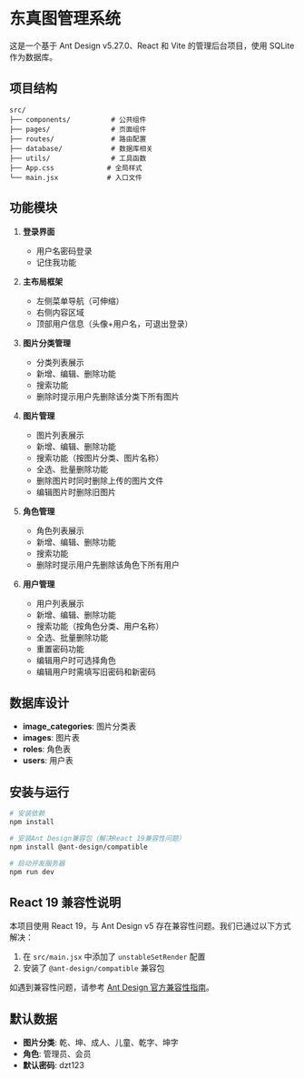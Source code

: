 # 东真图管理系统

这是一个基于 Ant Design v5.27.0、React 和 Vite 的管理后台项目，使用 SQLite 作为数据库。

## 项目结构

```
src/
├── components/          # 公共组件
├── pages/               # 页面组件
├── routes/              # 路由配置
├── database/            # 数据库相关
├── utils/               # 工具函数
├── App.css             # 全局样式
└── main.jsx            # 入口文件
```

## 功能模块

1. **登录界面**
   - 用户名密码登录
   - 记住我功能

2. **主布局框架**
   - 左侧菜单导航（可伸缩）
   - 右侧内容区域
   - 顶部用户信息（头像+用户名，可退出登录）

3. **图片分类管理**
   - 分类列表展示
   - 新增、编辑、删除功能
   - 搜索功能
   - 删除时提示用户先删除该分类下所有图片

4. **图片管理**
   - 图片列表展示
   - 新增、编辑、删除功能
   - 搜索功能（按图片分类、图片名称）
   - 全选、批量删除功能
   - 删除图片时同时删除上传的图片文件
   - 编辑图片时删除旧图片

5. **角色管理**
   - 角色列表展示
   - 新增、编辑、删除功能
   - 搜索功能
   - 删除时提示用户先删除该角色下所有用户

6. **用户管理**
   - 用户列表展示
   - 新增、编辑、删除功能
   - 搜索功能（按角色分类、用户名称）
   - 全选、批量删除功能
   - 重置密码功能
   - 编辑用户时可选择角色
   - 编辑用户时需填写旧密码和新密码

## 数据库设计

- **image_categories**: 图片分类表
- **images**: 图片表
- **roles**: 角色表
- **users**: 用户表

## 安装与运行

```bash
# 安装依赖
npm install

# 安装Ant Design兼容包（解决React 19兼容性问题）
npm install @ant-design/compatible

# 启动开发服务器
npm run dev
```

## React 19 兼容性说明

本项目使用 React 19，与 Ant Design v5 存在兼容性问题。我们已通过以下方式解决：

1. 在 `src/main.jsx` 中添加了 `unstableSetRender` 配置
2. 安装了 `@ant-design/compatible` 兼容包

如遇到兼容性问题，请参考 [Ant Design 官方兼容性指南](https://ant-design.antgroup.com/docs/react/v5-for-19-cn)。

## 默认数据

- **图片分类**: 乾、坤、成人、儿童、乾字、坤字
- **角色**: 管理员、会员
- **默认密码**: dzt123
